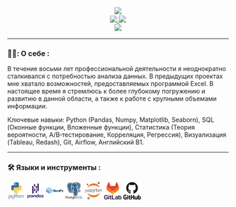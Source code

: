 <div id="header" align="center">
    <img src="https://media.tenor.com/FRn-KmK1r5YAAAAC/cat-work-it.gif" width="300"/>
 </div>
 
<div id="badges" align="center">
  <a href="https://t.me/tedenri">
    <img src="https://img.shields.io/badge/Telegram-blue?logo=telegram&logoColor=white&style=for-the-badge"/>
  </a>
  <a href="mailto:tedenri74@gmail.com">
    <img src="https://img.shields.io/badge/Gmail-red?logo=gmail&logoColor=white&style=for-the-badge"/>
</div>

<div id="badges" align="center">
  </a>
    <img src="https://komarev.com/ghpvc/?username=tedenri&style=flat-square&color=blue"/>
</div>

---
### 👨‍💻: О себе :
В течение восьми лет профессиональной деятельности я неоднократно сталкивался с потребностью анализа данных. В предыдущих
проектах мне хватало возможностей, предоставляемых программой Excel. В настоящее время я стремлюсь к более глубокому
погружению и развитию в данной области, а также к работе с крупными объемами информации.

Ключевые навыки: Python (Pandas, Numpy, Matplotlib, Seaborn), SQL (Оконные функции, Вложенные функции), Статистика (Теория вероятности, A/B‑тестирование, Корреляция, Регрессия), Визуализация (Tableau, Redash), Git, Airflow, Английский B1.

---
### :hammer_and_wrench: Языки и инструменты :
<div>
  <img src="https://github.com/devicons/devicon/blob/master/icons/python/python-original-wordmark.svg" title="Git" **alt="Git" width="40" height="40"/>
  <img src="https://github.com/devicons/devicon/blob/master/icons/pandas/pandas-original-wordmark.svg" title="Git" **alt="Git" width="40" height="40"/>
  <img src="https://github.com/devicons/devicon/blob/master/icons/numpy/numpy-original-wordmark.svg" title="Git" **alt="Git" width="40" height="40"/>
  <img src="https://github.com/devicons/devicon/blob/master/icons/postgresql/postgresql-original-wordmark.svg" title="Git" **alt="Git" width="40" height="40"/>
  <img src="https://github.com/devicons/devicon/blob/master/icons/jupyter/jupyter-original-wordmark.svg" title="Git" **alt="Git" width="40" height="40"/>
  <img src="https://github.com/devicons/devicon/blob/master/icons/gitlab/gitlab-original-wordmark.svg" title="Git" **alt="Git" width="40" height="40"/>
  <img src="https://github.com/devicons/devicon/blob/master/icons/github/github-original-wordmark.svg" title="Git" **alt="Git" width="40" height="40"/>
</div>



<!--
**tedenri/tedenri** is a ✨ _special_ ✨ repository because its `README.md` (this file) appears on your GitHub profile.

Here are some ideas to get you started:

- 🔭 I’m currently working on ...
- 🌱 I’m currently learning ...
- 👯 I’m looking to collaborate on ...
- 🤔 I’m looking for help with ...
- 💬 Ask me about ...
- 📫 How to reach me: ...
- 😄 Pronouns: ...
- ⚡ Fun fact: ...
-->
